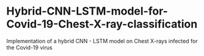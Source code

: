 # Hybrid-CNN-LSTM-model-for-Covid-19-Chest-X-ray-classification
Implementation of a hybrid CNN - LSTM model on Chest X-rays infected for the Covid-19 virus
